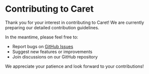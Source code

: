 # Contributing to Caret

Thank you for your interest in contributing to Caret! We are currently preparing our detailed contribution guidelines.

In the meantime, please feel free to:
*   Report bugs on [GitHub Issues](https://github.com/aicoding-caret/caret/issues)
*   Suggest new features or improvements
*   Join discussions on our GitHub repository

We appreciate your patience and look forward to your contributions!

